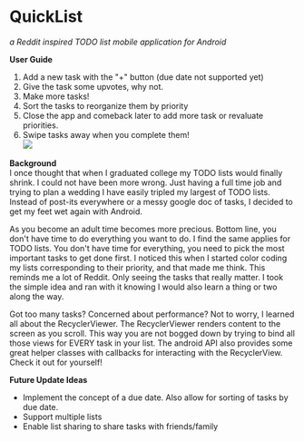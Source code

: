 # QuickList
*a Reddit inspired TODO list mobile application for Android*

**User Guide**  
1) Add a new task with the "+" button (due date not supported yet)  
2) Give the task some upvotes, why not.  
3) Make more tasks!  
4) Sort the tasks to reorganize them by priority  
5) Close the app and comeback later to add more task or revaluate priorities. 
6) Swipe tasks away when you complete them!  
![]()![](http://umich.edu/skins/um2013/media/images/touch-icon-ipad-retina.png)

**Background**  
I once thought that when I graduated college my TODO lists would finally shrink. I could not have been more wrong. Just having a full time job and trying to plan a wedding I have easily tripled my largest of TODO lists. Instead of post-its everywhere or a messy google doc of tasks, I decided to get my feet wet again with Android.

As you become an adult time becomes more precious. Bottom line, you don't have time to do everything you want to do. I find the same applies for TODO lists. You don't have time for everything, you need to pick the most important tasks to get done first. I noticed this when I started color coding my lists corresponding to their priority, and that made me think. This reminds me a lot of Reddit. Only seeing the tasks that really matter. I took the simple idea and ran with it knowing I would also learn a thing or two along the way.



Got too many tasks? Concerned about performance? Not to worry, I learned all about the RecyclerViewer. The RecyclerViewer renders content to the screen as you scroll. This way you are not bogged down by trying to bind all those views for EVERY task in your list. The android API also provides some great helper classes with callbacks for interacting with the RecyclerView. Check it out for yourself!

**Future Update Ideas**
- Implement the concept of a due date. Also allow for sorting of tasks by due date.
- Support multiple lists
- Enable list sharing to share tasks with friends/family
